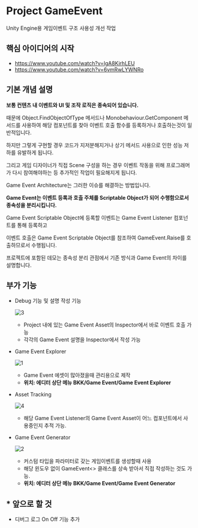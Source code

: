 # Project GameEvent
Unity Engine용 게임이벤트 구조 사용성 개선 작업

## 핵심 아이디어의 시작
- https://www.youtube.com/watch?v=lgA8KirhLEU
- https://www.youtube.com/watch?v=6vmRwLYWNRo

## 기본 개념 설명

**보통 컨텐츠 내 이벤트와 UI 및 조작 로직은 종속되어 있습니다.**

때문에 Object.FindObjectOfType 메서드나 Monobehaviour.GetComponent 메서드를 사용하여 해당 컴포넌트를 찾아 이벤트 호출 함수를 등록하거나 호출하는것이 일반적입니다.

하지만 그렇게 구현할 경우 코드가 지저분해지거나 상기 메서드 사용으로 인한 성능 저하를 유발하게 됩니다.

그리고 게임 디자이너가 직접 Scene 구성을 하는 경우 이벤트 작동을 위해 프로그래머가 다시 참여해야하는 등 추가적인 작업이 필요해지게 됩니다.

Game Event Architecture는 그러한 이슈를 해결하는 방법입니다.

**Game Event는 이벤트 등록과 호출 주체를 Scriptable Object가 되어 수행함으로서 종속성을 분리시킵니다.**

Game Event Scriptable Object에 등록할 이벤트는 Game Event Listener 컴포넌트를 통해 등록하고

이벤트 호출은 Game Event Scriptable Object를 참조하여 GameEvent.Raise를 호출하므로서 수행됩니다.

프로젝트에 포함된 데모는 종속성 분리 관점에서 기존 방식과 Game Event의 차이를 설명합니다.

## 부가 기능


* Debug 기능 및 설명 작성 기능

  ![3](https://github.com/Kokyung/ProjectGameEvent/assets/43735316/0ec53df9-2982-493c-acd7-29acbfebc981)

  * Project 내에 있는 Game Event Asset의 Inspector에서 바로 이벤트 호출 가능
  * 각각의 Game Event 설명을 Inspector에서 작성 가능

* Game Event Explorer

  ![1](https://github.com/Kokyung/ProjectGameEvent/assets/43735316/01a54e95-0ff1-45b4-9d8a-cc19197ef542)
  
  * Game Event 에셋이 많아졌을때 관리용으로 제작
  * **위치: 에디터 상단 메뉴 BKK/Game Event/Game Event Explorer**
 
* Asset Tracking 

  ![4](https://github.com/Kokyung/ProjectGameEvent/assets/43735316/e7b2912e-27a5-4838-8f84-e47efbb6e97a)

  * 해당 Game Event Listener의 Game Event Asset이 어느 컴포넌트에서 사용중인지 추적 가능.

* Game Event Generator

  ![2](https://github.com/Kokyung/ProjectGameEvent/assets/43735316/8725afa3-7e1b-4e85-9886-3aaa9c71e0f9)
  
  * 커스텀 타입을 파라미터로 갖는 게임이벤트를 생성할때 사용
  * 해당 윈도우 없이 GameEvent<> 클래스를 상속 받아서 직접 작성하는 것도 가능.
  * **위치: 에디터 상단 메뉴 BKK/Game Event/Game Event Generator**

## * 앞으로 할 것
  - 디버그 로그 On Off 기능 추가
